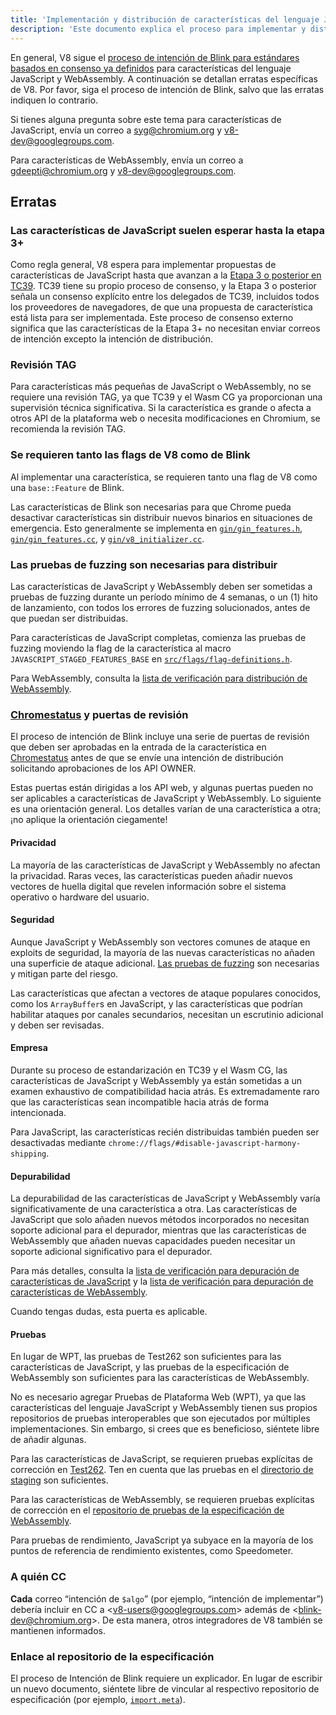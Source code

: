 ```yaml
---
title: 'Implementación y distribución de características del lenguaje JavaScript/WebAssembly'
description: 'Este documento explica el proceso para implementar y distribuir características del lenguaje JavaScript o WebAssembly en V8.'
---
```

En general, V8 sigue el [proceso de intención de Blink para estándares basados en consenso ya definidos](https://www.chromium.org/blink/launching-features/#process-existing-standard) para características del lenguaje JavaScript y WebAssembly. A continuación se detallan erratas específicas de V8. Por favor, siga el proceso de intención de Blink, salvo que las erratas indiquen lo contrario.

Si tienes alguna pregunta sobre este tema para características de JavaScript, envía un correo a syg@chromium.org y v8-dev@googlegroups.com.

Para características de WebAssembly, envía un correo a gdeepti@chromium.org y v8-dev@googlegroups.com.

## Erratas

### Las características de JavaScript suelen esperar hasta la etapa 3+

Como regla general, V8 espera para implementar propuestas de características de JavaScript hasta que avanzan a la [Etapa 3 o posterior en TC39](https://tc39.es/process-document/). TC39 tiene su propio proceso de consenso, y la Etapa 3 o posterior señala un consenso explícito entre los delegados de TC39, incluidos todos los proveedores de navegadores, de que una propuesta de característica está lista para ser implementada. Este proceso de consenso externo significa que las características de la Etapa 3+ no necesitan enviar correos de intención excepto la intención de distribución.

### Revisión TAG

Para características más pequeñas de JavaScript o WebAssembly, no se requiere una revisión TAG, ya que TC39 y el Wasm CG ya proporcionan una supervisión técnica significativa. Si la característica es grande o afecta a otros API de la plataforma web o necesita modificaciones en Chromium, se recomienda la revisión TAG.

### Se requieren tanto las flags de V8 como de Blink

Al implementar una característica, se requieren tanto una flag de V8 como una `base::Feature` de Blink.

Las características de Blink son necesarias para que Chrome pueda desactivar características sin distribuir nuevos binarios en situaciones de emergencia. Esto generalmente se implementa en [`gin/gin_features.h`](https://source.chromium.org/chromium/chromium/src/+/main:gin/gin_features.h), [`gin/gin_features.cc`](https://source.chromium.org/chromium/chromium/src/+/main:gin/gin_features.cc), y [`gin/v8_initializer.cc`](https://source.chromium.org/chromium/chromium/src/+/main:gin/v8_initializer.cc).

### Las pruebas de fuzzing son necesarias para distribuir

Las características de JavaScript y WebAssembly deben ser sometidas a pruebas de fuzzing durante un período mínimo de 4 semanas, o un (1) hito de lanzamiento, con todos los errores de fuzzing solucionados, antes de que puedan ser distribuidas.

Para características de JavaScript completas, comienza las pruebas de fuzzing moviendo la flag de la característica al macro `JAVASCRIPT_STAGED_FEATURES_BASE` en [`src/flags/flag-definitions.h`](https://source.chromium.org/chromium/chromium/src/+/master:v8/src/flags/flag-definitions.h).

Para WebAssembly, consulta la [lista de verificación para distribución de WebAssembly](/docs/wasm-shipping-checklist).

### [Chromestatus](https://chromestatus.com/) y puertas de revisión

El proceso de intención de Blink incluye una serie de puertas de revisión que deben ser aprobadas en la entrada de la característica en [Chromestatus](https://chromestatus.com/) antes de que se envíe una intención de distribución solicitando aprobaciones de los API OWNER.

Estas puertas están dirigidas a los API web, y algunas puertas pueden no ser aplicables a características de JavaScript y WebAssembly. Lo siguiente es una orientación general. Los detalles varían de una característica a otra; ¡no aplique la orientación ciegamente!

#### Privacidad

La mayoría de las características de JavaScript y WebAssembly no afectan la privacidad. Raras veces, las características pueden añadir nuevos vectores de huella digital que revelen información sobre el sistema operativo o hardware del usuario.

#### Seguridad

Aunque JavaScript y WebAssembly son vectores comunes de ataque en exploits de seguridad, la mayoría de las nuevas características no añaden una superficie de ataque adicional. [Las pruebas de fuzzing](#fuzzing) son necesarias y mitigan parte del riesgo.

Las características que afectan a vectores de ataque populares conocidos, como los `ArrayBuffer`s en JavaScript, y las características que podrían habilitar ataques por canales secundarios, necesitan un escrutinio adicional y deben ser revisadas.

#### Empresa

Durante su proceso de estandarización en TC39 y el Wasm CG, las características de JavaScript y WebAssembly ya están sometidas a un examen exhaustivo de compatibilidad hacia atrás. Es extremadamente raro que las características sean incompatible hacia atrás de forma intencionada.

Para JavaScript, las características recién distribuidas también pueden ser desactivadas mediante `chrome://flags/#disable-javascript-harmony-shipping`.

#### Depurabilidad

La depurabilidad de las características de JavaScript y WebAssembly varía significativamente de una característica a otra. Las características de JavaScript que solo añaden nuevos métodos incorporados no necesitan soporte adicional para el depurador, mientras que las características de WebAssembly que añaden nuevas capacidades pueden necesitar un soporte adicional significativo para el depurador.

Para más detalles, consulta la [lista de verificación para depuración de características de JavaScript](https://docs.google.com/document/d/1_DBgJ9eowJJwZYtY6HdiyrizzWzwXVkG5Kt8s3TccYE/edit#heading=h.u5lyedo73aa9) y la [lista de verificación para depuración de características de WebAssembly](https://goo.gle/devtools-wasm-checklist).

Cuando tengas dudas, esta puerta es aplicable.

#### Pruebas

En lugar de WPT, las pruebas de Test262 son suficientes para las características de JavaScript, y las pruebas de la especificación de WebAssembly son suficientes para las características de WebAssembly.

No es necesario agregar Pruebas de Plataforma Web (WPT), ya que las características del lenguaje JavaScript y WebAssembly tienen sus propios repositorios de pruebas interoperables que son ejecutados por múltiples implementaciones. Sin embargo, si crees que es beneficioso, siéntete libre de añadir algunas.

Para las características de JavaScript, se requieren pruebas explícitas de corrección en [Test262](https://github.com/tc39/test262). Ten en cuenta que las pruebas en el [directorio de staging](https://github.com/tc39/test262/blob/main/CONTRIBUTING.md#staging) son suficientes.

Para las características de WebAssembly, se requieren pruebas explícitas de corrección en el [repositorio de pruebas de la especificación de WebAssembly](https://github.com/WebAssembly/spec/tree/master/test).

Para pruebas de rendimiento, JavaScript ya subyace en la mayoría de los puntos de referencia de rendimiento existentes, como Speedometer.

### A quién CC

**Cada** correo “intención de `$algo`” (por ejemplo, “intención de implementar”) debería incluir en CC a &lt;v8-users@googlegroups.com> además de &lt;blink-dev@chromium.org>. De esta manera, otros integradores de V8 también se mantienen informados.

### Enlace al repositorio de la especificación

El proceso de Intención de Blink requiere un explicador. En lugar de escribir un nuevo documento, siéntete libre de vincular al respectivo repositorio de especificación (por ejemplo, [`import.meta`](https://github.com/tc39/proposal-import-meta)).
